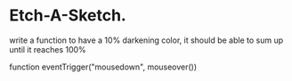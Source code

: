 # Etch-A-Sketch.
write a function to have a 10% darkening color, it should be able to sum up until it reaches 100%


function eventTrigger("mousedown", mouseover())






